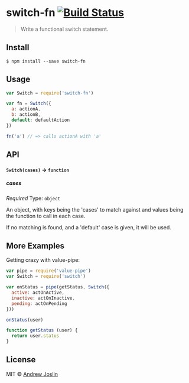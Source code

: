 # switch-fn [![Build Status](https://travis-ci.org/ajoslin/switch-fn.svg?branch=master)](https://travis-ci.org/ajoslin/switch-fn)

> Write a functional switch statement.

## Install

```
$ npm install --save switch-fn
```

## Usage

```js
var Switch = require('switch-fn')

var fn = Switch({
  a: actionA,
  b: actionB,
  default: defaultAction
})

fn('a') // => calls actionA with 'a'
```

## API

#### `Switch(cases)` -> `function`

##### cases

*Required*
Type: `object`

An object, with keys being the 'cases' to match against and values being the function to call in each case.

If no matching is found, and a 'default' case is given, it will be used.

## More Examples

Getting crazy with value-pipe:

```js
var pipe = require('value-pipe')
var Switch = require('switch')

var onStatus = pipe(getStatus, Switch({
  active: actOnActive,
  inactive: actOnInactive,
  pending: actOnPending
}))

onStatus(user)

function getStatus (user) {
  return user.status
}
```

## License

MIT © [Andrew Joslin](http://ajoslin.com)
